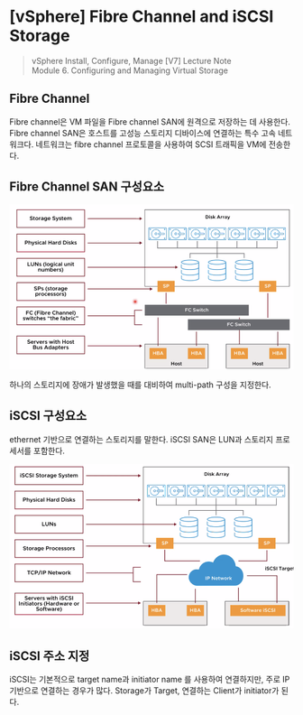 # [vSphere] Fibre Channel and iSCSI Storage

> vSphere Install, Configure, Manage [V7] Lecture Note <br>
> Module 6. Configuring and Managing Virtual Storage

## Fibre Channel

Fibre channel은 VM 파일을 Fibre channel SAN에 원격으로 저장하는 데 사용한다. Fibre channel SAN은 호스트를 고성능 스토리지 디바이스에 연결하는 특수 고속 네트워크다. 네트워크는 fibre channel 프로토콜을 사용하여 SCSI 트래픽을 VM에 전송한다.

## Fibre Channel SAN 구성요소

![](images/2021-09-14-15-43-24.png)

하나의 스토리지에 장애가 발생했을 때를 대비하여 multi-path 구성을 지정한다.

## iSCSI 구성요소

ethernet 기반으로 연결하는 스토리지를 말한다. iSCSI SAN은 LUN과 스토리지 프로세서를 포함한다.

![](images/2021-09-14-15-49-13.png)

## iSCSI 주소 지정

iSCSI는 기본적으로 target name과 initiator name 를 사용하여 연결하지만, 주로 IP 기반으로 연결하는 경우가 많다. Storage가 Target, 연결하는 Client가 initiator가 된다.


